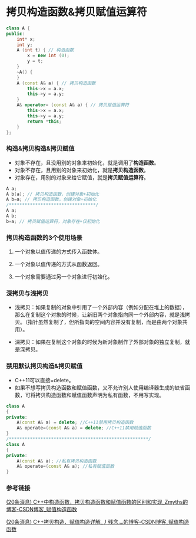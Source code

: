# 拷贝构造函数&拷贝赋值运算符

```cpp
class A {
public:
    int* x;
    int y;
    A (int t) { // 构造函数
        x = new int (0);
        y = t;
    }
    ~A() {
    }
    A (const A& a) { // 拷贝构造函数
        this->x = a.x;
        this->y = a.y;
    }
    A& operator= (const A& a) { // 拷贝赋值运算符
        this->x = a.x;
        this->y = a.y;
        return *this;
    }
};
```

### 构造&拷贝构造&拷贝赋值

- 对象不存在，且没用别的对象来初始化，就是调用了**构造函数**。
- 对象不存在，且用别的对象来初始化，就是**拷贝构造函数**。
- 对象存在，用别的对象来给它赋值，就是**拷贝赋值运算符**。

```cpp
A a;
A b(a); // 拷贝构造函数，创建对象+初始化
A b=a; // 拷贝构造函数，创建对象+初始化
/*********************************/
A a;
A b;
b=a; // 拷贝赋值运算符，对象存在+仅初始化
```

### 拷贝构造函数的3个使用场景

1. 一个对象以值传递的方式传入函数体。

2. 一个对象以值传递的方式从函数返回。

3. 一个对象需要通过另一个对象进行初始化。

### 深拷贝与浅拷贝

- 浅拷贝：如果复制的对象中引用了一个外部内容（例如分配在堆上的数据），那么在复制这个对象的时候，让新旧两个对象指向同一个外部内容，就是浅拷贝。（指针虽然复制了，但所指向的空间内容并没有复制，而是由两个对象共用）。

- 深拷贝：如果在复制这个对象的时候为新对象制作了外部对象的独立复制，就是深拷贝。

### 禁用默认拷贝构造&拷贝赋值

- C++11可以直接=delete。
- 如果不想写拷贝构造函数和赋值函数，又不允许别人使用编译器生成的缺省函数，可将拷贝构造函数和赋值函数声明为私有函数，不用写实现。

```cpp
class A
{
private:
    A(const A& a) = delete; //C++11禁用拷贝构造函数
    A& operate=(const A& a) = delete; //C++11禁用赋值函数
}
/*****************************************************/
class A
{
private:
    A(const A& a); //私有拷贝构造函数
    A& operate=(const A& a); //私有赋值函数
}
```

### 参考链接

[(20条消息) C++中构造函数，拷贝构造函数和赋值函数的区别和实现_Zmyths的博客-CSDN博客_赋值构造函数](https://blog.csdn.net/zcyzsy/article/details/52132936?spm=1001.2101.3001.6650.1&depth_1-utm_relevant_index=2)

[(20条消息) C++拷贝构造、赋值构造详解_丿残念灬的博客-CSDN博客_赋值构造函数](https://blog.csdn.net/qq_31759205/article/details/80544468?spm=1001.2101.3001.6650.6&depth_1-utm_relevant_index=11)
